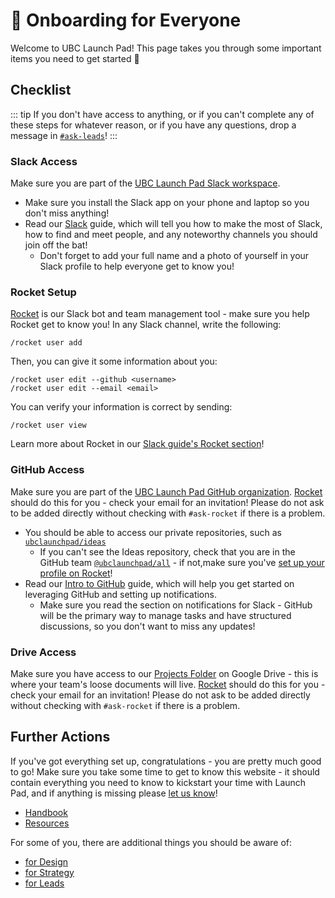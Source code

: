 # 🚀 Onboarding for Everyone

Welcome to UBC Launch Pad! This page takes you through some important items you need to get started 💪

## Checklist

::: tip
If you don't have access to anything, or if you can't complete any of these steps for whatever reason, or if you have any questions, drop a message in [`#ask-leads`](https://ubclaunchpad.slack.com/messages/CK935RD3Q/)!
:::

### Slack Access

Make sure you are part of the [UBC Launch Pad Slack workspace](https://ubclaunchpad.slack.com/).

* Make sure you install the Slack app on your phone and laptop so you don't miss anything!
* Read our [Slack](/handbook/tools/slack) guide, which will tell you how to make the most of Slack, how to find and meet people, and any noteworthy channels you should join off the bat!
  * Don't forget to add your full name and a photo of yourself in your Slack profile to help everyone get to know you!

### Rocket Setup

[Rocket](https://github.com/ubclaunchpad/rocket2) is our Slack bot and team management tool - make sure you help Rocket get to know you! In any Slack channel, write the following:

```
/rocket user add
```

Then, you can give it some information about you:

```
/rocket user edit --github <username>
/rocket user edit --email <email>
```

You can verify your information is correct by sending:

```
/rocket user view
```

Learn more about Rocket in our [Slack guide's Rocket section](/handbook/tools/slack#rocket)!

### GitHub Access

Make sure you are part of the [UBC Launch Pad GitHub organization](https://github.com/ubclaunchpad/). [Rocket](#rocket-setup) should do this for you - check your email for an invitation! Please do not ask to be added directly without checking with `#ask-rocket` if there is a problem.

* You should be able to access our private repositories, such as [`ubclaunchpad/ideas`](https://github.com/ubclaunchpad/ideas)
  * If you can't see the Ideas repository, check that you are in the GitHub team [`@ubclaunchpad/all`](https://github.com/orgs/ubclaunchpad/teams/all) - if not,make sure you've [set up your profile on Rocket](#rocket-setup)!
* Read our [Intro to GitHub](../tools/github.md) guide, which will help you get started on leveraging GitHub and setting up notifications.
  * Make sure you read the section on notifications for Slack - GitHub will be the primary way to manage tasks and have structured discussions, so you don't want to miss any updates!

### Drive Access

Make sure you have access to our [Projects Folder](https://drive.google.com/drive/u/0/folders/18piFDBdAUuZAOf9xOgpf2_HBUuVNae0S) on Google Drive - this is where your team's loose documents will live. [Rocket](#rocket-setup) should do this for you - check your email for an invitation! Please do not ask to be added directly without checking with `#ask-rocket` if there is a problem.

## Further Actions

If you've got everything set up, congratulations - you are pretty much good to go! Make sure you take some time to get to know this website - it should contain everything you need to know to kickstart your time with Launch Pad, and if anything is missing please [let us know](https://github.com/ubclaunchpad/docs/issues/new)!

* [Handbook](../README.md)
* [Resources](../../resources/README.md)

For some of you, there are additional things you should be aware of:

* [for Design](./design.md)
* [for Strategy](./strategy.md)
* [for Leads](./leads.md)
